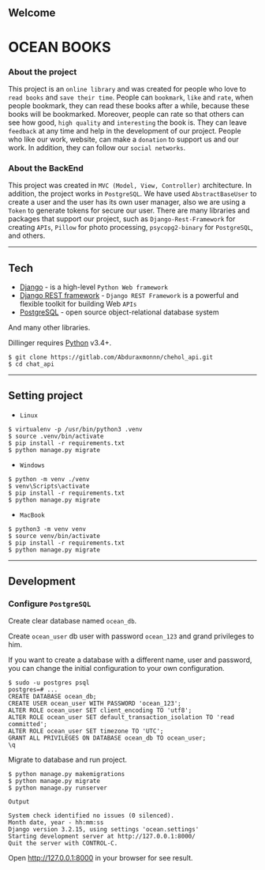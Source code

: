 ## Welcome
# OCEAN BOOKS

### About the project
This project is an `online library` and was created for people who love to `read books` and `save their time`. 
People can `bookmark`, `like` and `rate`, when people bookmark, they can read these books after a while, because these books will be bookmarked. 
Moreover, people can rate so that others can see how good, `high quality` and `interesting` the book is. 
They can leave `feedback` at any time and help in the development of our project. People who like our work, website, can make a `donation` to support us and our work. 
In addition, they can follow our `social networks`.

### About the BackEnd
This project was created in `MVC (Model, View, Controller)` architecture. 
In addition, the project works in `PostgreSQL`. We have used `AbstractBaseUser` to create a user and the user has its 
own user manager, also we are using a `Token` to generate tokens for secure our user. There are many libraries and packages that support our
project, such as `Django-Rest-Framework` for creating `APIs`, `Pillow` for photo processing, `psycopg2-binary` for `PostgreSQL`, and others.

***

## Tech

* [Django](https://www.djangoproject.com/) - is a high-level `Python Web framework`
* [Django REST framework](https://www.django-rest-framework.org/) - `Django REST Framework` is a powerful and flexible toolkit for building Web `APIs`
* [PostgreSQL](https://www.postgresql.org/) - open source object-relational database system

And many other libraries.

Dillinger requires [Python](https://www.python.org) v3.4+.

```shell
$ git clone https://gitlab.com/Abduraxmonnn/chehol_api.git
$ cd chat_api
```

***

## Setting project

* `Linux`
```shell
$ virtualenv -p /usr/bin/python3 .venv
$ source .venv/bin/activate
$ pip install -r requirements.txt
$ python manage.py migrate
```

* `Windows`
```shell
$ python -m venv ./venv
$ venv\Scripts\activate
$ pip install -r requirements.txt
$ python manage.py migrate
```

* `MacBook`
```shell
$ python3 -m venv venv
$ source venv/bin/activate
$ pip install -r requirements.txt
$ python manage.py migrate
```

***

## Development
### Configure `PostgreSQL`
Create clear database named `ocean_db`.

Create `ocean_user` db user with password `ocean_123` and grand privileges to him.

If you want to create a database with a different name, user and password, you can change the initial configuration to your own configuration.
```shell
$ sudo -u postgres psql
postgres=# ...
CREATE DATABASE ocean_db;
CREATE USER ocean_user WITH PASSWORD 'ocean_123';
ALTER ROLE ocean_user SET client_encoding TO 'utf8';
ALTER ROLE ocean_user SET default_transaction_isolation TO 'read committed';
ALTER ROLE ocean_user SET timezone TO 'UTC';
GRANT ALL PRIVILEGES ON DATABASE ocean_db TO ocean_user;
\q
```
Migrate to database and run project.
```shell
$ python manage.py makemigrations
$ python manage.py migrate
$ python manage.py runserver
```
`Output`
```shell
System check identified no issues (0 silenced).
Month date, year - hh:mm:ss
Django version 3.2.15, using settings 'ocean.settings'
Starting development server at http://127.0.0.1:8000/
Quit the server with CONTROL-C.
```
Open http://127.0.0.1:8000 in your browser for see result.
